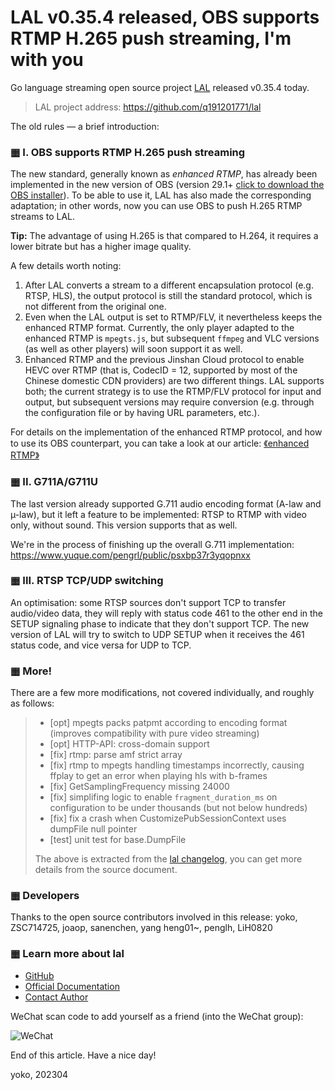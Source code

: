 # LAL v0.35.4 released, OBS supports RTMP H.265 push streaming, I'm with you

Go language streaming open source project [LAL](https://github.com/q191201771/lal) released v0.35.4 today.

> LAL project address: https://github.com/q191201771/lal

The old rules — a brief introduction:

### ▦ I. OBS supports RTMP H.265 push streaming

The new standard, generally known as _enhanced RTMP_, has already been implemented in the new version of OBS (version 29.1+ [click to download the OBS installer](https://github.com/obsproject/obs-studio/releases)). To be able to use it, LAL has also made the corresponding adaptation; in other words, now you can use OBS to push H.265 RTMP streams to LAL.

**Tip:** The advantage of using H.265 is that compared to H.264, it requires a lower bitrate but has a higher image quality.

A few details worth noting:

1. After LAL converts a stream to a different encapsulation protocol (e.g. RTSP, HLS), the output protocol is still the standard protocol, which is not different from the original one.
2. Even when the LAL output is set to RTMP/FLV, it nevertheless keeps the enhanced RTMP format. Currently, the only player adapted to the enhanced RTMP is `mpegts.js`, but subsequent `ffmpeg` and VLC versions (as well as other players) will soon support it as well.
3. Enhanced RTMP and the previous Jinshan Cloud protocol to enable HEVC over RTMP (that is, CodecID = 12, supported by most of the Chinese domestic CDN providers) are two different things. LAL supports both; the current strategy is to use the RTMP/FLV protocol for input and output, but subsequent versions may require conversion (e.g. through the configuration file or by having URL parameters, etc.).

For details on the implementation of the enhanced RTMP protocol, and how to use its OBS counterpart, you can take a look at our article: [《enhanced RTMP》](https://pengrl.com/lal/#/enhanced_rtmp)

### ▦ II. G711A/G711U

The last version already supported G.711 audio encoding format (A-law and µ-law), but it left a feature to be implemented: RTSP to RTMP with video only, without sound. This version supports that as well.

We're in the process of finishing up the overall G.711 implementation: https://www.yuque.com/pengrl/public/psxbp37r3yqopnxx

### ▦ III. RTSP TCP/UDP switching

An optimisation: some RTSP sources don't support TCP to transfer audio/video data, they will reply with status code 461 to the other end in the SETUP signaling phase to indicate that they don't support TCP. The new version of LAL will try to switch to UDP SETUP when it receives the 461 status code, and vice versa for UDP to TCP.

### ▦ More!

There are a few more modifications, not covered individually, and roughly as follows:

> - [opt] mpegts packs patpmt according to encoding format (improves compatibility with pure video streaming)
> - [opt] HTTP-API: cross-domain support
> - [fix] rtmp: parse amf strict array
> - [fix] rtmp to mpegts handling timestamps incorrectly, causing ffplay to get an error when playing hls with b-frames
> - [fix] GetSamplingFrequency missing 24000
> - [fix] simplifing logic to enable `fragment_duration_ms` on configuration to be under thousands (but not below hundreds)
> - [fix] fix a crash when CustomizePubSessionContext uses dumpFile null pointer
> - [test] unit test for base.DumpFile
>
> The above is extracted from the [lal changelog](https://pengrl.com/lal/#/CHANGELOG), you can get more details from the source document.

### ▦ Developers

Thanks to the open source contributors involved in this release: yoko, ZSC714725, joaop, sanenchen, yang heng01~, penglh, LiH0820

### ▦ Learn more about lal

- [GitHub](https://github.com/q191201771/lal)
- [Official Documentation](https://pengrl.com/lal)
- [Contact Author](https://pengrl.com/lal/#/Author)

WeChat scan code to add yourself as a friend (into the WeChat group):

![WeChat](https://pengrl.com/images/yoko_vx.jpeg?date=2304)

End of this article. Have a nice day!

yoko, 202304
